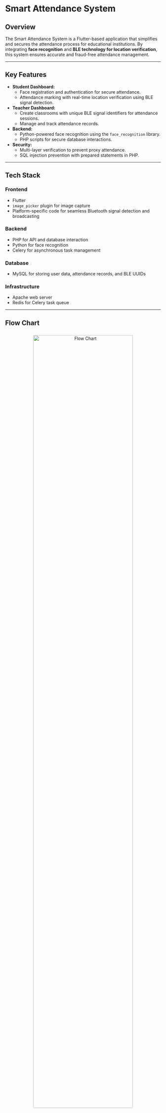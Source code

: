 # **Smart Attendance System**

## **Overview**
The Smart Attendance System is a Flutter-based application that simplifies and secures the attendance process for educational institutions. By integrating **face recognition** and **BLE technology for location verification**, this system ensures accurate and fraud-free attendance management.

---

## **Key Features**
- **Student Dashboard:**
  - Face registration and authentication for secure attendance.
  - Attendance marking with real-time location verification using BLE signal detection.
- **Teacher Dashboard:**
  - Create classrooms with unique BLE signal identifiers for attendance sessions.
  - Manage and track attendance records.
- **Backend:**
  - Python-powered face recognition using the `face_recognition` library.
  - PHP scripts for secure database interactions.
- **Security:**
  - Multi-layer verification to prevent proxy attendance.
  - SQL injection prevention with prepared statements in PHP.

---

## **Tech Stack**
### **Frontend**
- Flutter
- `image_picker` plugin for image capture
- Platform-specific code for seamless Bluetooth signal detection and broadcasting

### **Backend**
- PHP for API and database interaction
- Python for face recognition
- Celery for asynchronous task management

### **Database**
- MySQL for storing user data, attendance records, and BLE UUIDs

### **Infrastructure**
- Apache web server
- Redis for Celery task queue

---

## **Flow Chart**
<div align="center">
  <img src="images/flowChart.png" alt="Flow Chart" style="width: 80%; border-radius: 10px; margin: 10px;">
</div>

---

## **How It Works**
### **Student Workflow**
1. Register with email and password.
2. Log in and register face for authentication.
3. Mark attendance:
   - Location check using BLE UUID detection.
   - Face verification via image capture and comparison.

### **Teacher Workflow**
1. Log in and create a classroom with details.
2. Start an online attendance session.
3. Monitor attendance records in real-time.

---

## **Screenshots**


### **Student Workflow** 


### 1. **Student Dashboard**
<!-- ![Student Dashboard]() -->

<img src="images/studentDashboard.jpg" alt="Student Dashboard" style="width: 250px; border-radius: 1%; margin: 10px;">


### 2. **Attendance Dashboard**
<!-- ![Attendance Dashboard]() -->

<img src="images/attendanceDashboard.jpg" alt="Face Registration" style="width: 250px; border-radius: 1%; margin: 10px;">

### 3. **Attendance Marking**
<!-- ![Attendance Marking]() -->

<img src="images/attendanceInfo.jpg" alt="Attendance Marking" style="width: 250px; border-radius: 1%; margin: 10px;">


---

### **Teacher Workflow** 

### 1. **Teacher Dashboard/ Create Classroom**
 <img src="images/teacherDashboard.jpg" alt="Attendance Marking" style="width: 250px; border-radius: 1%; margin: 10px;">

### 2. **Manage Online Attendance**
<img src="images/manageAttendance.jpg" alt="Attendance Marking" style="width: 250px; border-radius: 1%; margin: 10px;">

<!-- *(Add more screenshots as needed by saving images in your repository and linking them here.)* -->

---

## **Setup and Installation**
### **Prerequisites**
- Flutter installed on your system
- Python 3.9+ with required libraries (`face_recognition`, `dlib`, `numpy`, `celery`)
- MySQL Server
- PHP and a web server (Apache)
- Redis or RabbitMQ for Celery task management

### **Steps**
1. Clone the repository:
   ```bash
   git clone https://github.com/yourusername/smart-attendance-system.git

2. Navigate to the project directory:

   ```bash
   cd Flutter_Attendance/lib
   ```
3. Set up the backend:
   - Configure the PHP scripts in the `/lib/API` directory with your MySQL credentials. it also have `Schemas.txt` for database schemas.
   
   - Install Python dependencies:
      ```bash
      pip install -r requirements.txt
      ```
   - Start Redis on UBUNTU
      ```bash
      sudo service redis-server start
      ```
   - Start the Celery worker:
      ```bash
      celery  -A celery_tasks.tasks worker --loglevel=info -E
      ```
   - Start Apache server in it start MySQL, Apache 
4. Run the frontend:

    ```bash
    flutter pub get
    flutter run
    ```